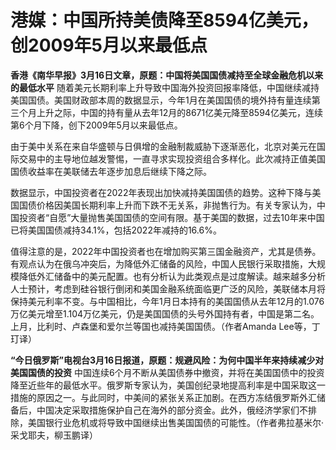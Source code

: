 # 港媒：中国所持美债降至8594亿美元，创2009年5月以来最低点

**香港《南华早报》3月16日文章，原题：中国将美国国债减持至全球金融危机以来的最低水平**
随着美元长期利率上升导致中国海外投资回报率降低，中国继续减持美国国债。美国财政部本周的数据显示，今年1月在美国国债的境外持有量连续第三个月上升之际，中国的持有量从去年12月的8671亿美元降至8594亿美元，连续第6个月下降，创下2009年5月以来最低点。

由于美中关系在来自华盛顿与日俱增的金融制裁威胁下逐渐恶化，北京对美元在国际交易中的主导地位越发警惕，一直寻求实现投资组合多样化。此次减持正值美国国债收益率在美联储去年逐步加息后继续下降之际。

数据显示，中国投资者在2022年表现出加快减持美国国债的趋势。这种下降与美国国债价格因美国长期利率上升而下跌不无关系，非抛售行为。有关专家认为，中国投资者“自愿”大量抛售美国国债的空间有限。基于美国的数据，过去10年来中国已将美国国债减持34.1%，包括2022年减持的16.6%。

值得注意的是，2022年中国投资者也在增加购买第三国金融资产，尤其是债券。有观点认为在俄乌冲突后，为降低外汇储备的风险，中国人民银行采取措施，大规模降低外汇储备中的美元配置。也有分析认为此类观点是过度解读。越来越多分析人士预计，考虑到硅谷银行倒闭和美国金融系统面临更广泛的风险，美联储本月将保持美元利率不变。与中国相比，今年1月日本持有的美国国债从去年12月的1.076万亿美元增至1.104万亿美元，仍是美国国债的头号外国持有者，中国是第二名。上月，比利时、卢森堡和爱尔兰等国也减持美国国债。（作者Amanda
Lee等，丁玎译）

**“今日俄罗斯”电视台3月16日报道，原题：规避风险：为何中国半年来持续减少对美国国债的投资**
中国连续6个月不断从美国债券中撤资，并将在美国国债中的投资降至近些年的最低水平。俄罗斯专家认为，美国创纪录地提高利率是中国采取这一措施的原因之一。与此同时，中美间的紧张关系正加剧。在西方冻结俄罗斯外汇储备后，中国决定采取措施保护自己在海外的部分资金。此外，俄经济学家们不排除，美国银行业危机或将导致中国继续出售美国国债的可能性。（作者弗拉基米尔·采戈耶夫，柳玉鹏译）

